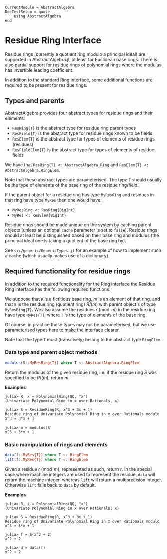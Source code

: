 ```@meta
CurrentModule = AbstractAlgebra
DocTestSetup = quote
    using AbstractAlgebra
end
```

# Residue Ring Interface

Residue rings (currently a quotient ring modulo a principal ideal) are
supported in AbstractAlgebra.jl, at least for Euclidean base rings. There is
also partial support for residue rings of polynomial rings where the modulus
has invertible leading coefficient.

In addition to the standard Ring interface, some additional functions are
required to be present for residue rings.

## Types and parents

AbstractAlgebra provides four abstract types for residue rings and their elements:

  * `ResRing{T}` is the abstract type for residue ring parent types
  * `ResField{T}` is the abstract type for residue rings known to be fields
  * `ResElem{T}` is the abstract type for types of elements of residue rings (residues)
  * `ResFieldElem{T}` is the abstract type for types of elements of residue fields

We have that `ResRing{T} <: AbstractAlgebra.Ring` and 
`ResElem{T} <: AbstractAlgebra.RingElem`.

Note that these abstract types are parameterised. The type `T` should usually be the type
of elements of the base ring of the residue ring/field.

If the parent object for a residue ring has type `MyResRing` and residues in that ring
have type `MyRes` then one would have:

  * `MyResRing <: ResRing{BigInt}`
  * `MyRes <: ResElem{BigInt}`

Residue rings should be made unique on the system by caching parent objects (unless
an optional `cache` parameter is set to `false`). Residue rings should at least be
distinguished based on their base ring and modulus (the principal ideal one is taking
a quotient of the base ring by).

See `src/generic/GenericTypes.jl` for an example of how to implement such a cache (which
usually makes use of a dictionary).

## Required functionality for residue rings

In addition to the required functionality for the Ring interface the Residue Ring
interface has the following required functions.

We suppose that `R` is a fictitious base ring, $m$ is an element of that ring, and that
`S` is the residue ring (quotient ring) $R/(m)$ with parent object `S` of type
`MyResRing{T}`. We also assume the residues $r \pmod{m}$ in the residue ring have type
`MyRes{T}`, where `T` is the type of elements of the base ring.

Of course, in practice these types may not be parameterised, but we use parameterised
types here to make the interface clearer.

Note that the type `T` must (transitively) belong to the abstract type `RingElem`.

### Data type and parent object methods

```julia
modulus(S::MyResRing{T}) where T <: AbstractAlgebra.RingElem
```

Return the modulus of the given residue ring, i.e. if the residue ring $S$ was specified
to be $R/(m)$, return $m$.

**Examples**

```jldoctest
julia> R, x = PolynomialRing(QQ, "x")
(Univariate Polynomial Ring in x over Rationals, x)

julia> S = ResidueRing(R, x^3 + 3x + 1)
Residue ring of Univariate Polynomial Ring in x over Rationals modulo x^3 + 3*x + 1

julia> m = modulus(S)
x^3 + 3*x + 1

```

### Basic manipulation of rings and elements

```julia
data(f::MyRes{T}) where T <: RingElem
lift(f::MyRes{T}) where T <: RingElem
```

Given a residue $r \pmod{m}$, represented as such, return $r$. In the special
case where machine integers are used to represent the residue, `data` will
return the machine integer, whereas `lift` will return a multiprecision
integer. Otherwise `lift` falls back to `data` by default.

**Examples**

```jldoctest
julia> R, x = PolynomialRing(QQ, "x")
(Univariate Polynomial Ring in x over Rationals, x)

julia> S = ResidueRing(R, x^3 + 3x + 1)
Residue ring of Univariate Polynomial Ring in x over Rationals modulo x^3 + 3*x + 1

julia> f = S(x^2 + 2)
x^2 + 2

julia> d = data(f)
x^2 + 2

```

